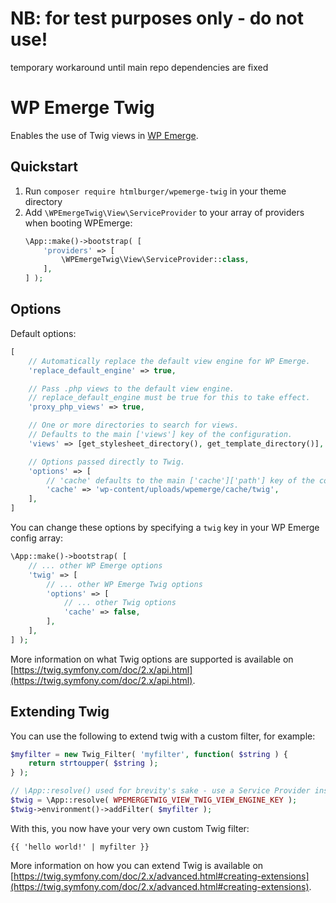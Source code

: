 # NB: for test purposes only - do not use!
temporary workaround until main repo dependencies are fixed

# WP Emerge Twig

Enables the use of Twig views in [WP Emerge](https://github.com/htmlburger/wpemerge).

## Quickstart

1. Run `composer require htmlburger/wpemerge-twig` in your theme directory
2. Add `\WPEmergeTwig\View\ServiceProvider` to your array of providers when booting WPEmerge:
    ```php
    \App::make()->bootstrap( [
        'providers' => [
            \WPEmergeTwig\View\ServiceProvider::class,
        ],
    ] );
    ```

## Options

Default options:
```php
[
    // Automatically replace the default view engine for WP Emerge.
    'replace_default_engine' => true,

    // Pass .php views to the default view engine.
    // replace_default_engine must be true for this to take effect.
    'proxy_php_views' => true,

    // One or more directories to search for views.
    // Defaults to the main ['views'] key of the configuration.
    'views' => [get_stylesheet_directory(), get_template_directory()],

    // Options passed directly to Twig.
    'options' => [
        // 'cache' defaults to the main ['cache']['path'] key of the configuration.
        'cache' => 'wp-content/uploads/wpemerge/cache/twig',
    ],
]
```

You can change these options by specifying a `twig` key in your WP Emerge config array:
```php
\App::make()->bootstrap( [
    // ... other WP Emerge options
    'twig' => [
        // ... other WP Emerge Twig options
        'options' => [
            // ... other Twig options
            'cache' => false,
        ],
    ],
] );
```

More information on what Twig options are supported is available on [https://twig.symfony.com/doc/2.x/api.html](https://twig.symfony.com/doc/2.x/api.html).

## Extending Twig

You can use the following to extend twig with a custom filter, for example:
```php
$myfilter = new Twig_Filter( 'myfilter', function( $string ) {
    return strtoupper( $string );
} );

// \App::resolve() used for brevity's sake - use a Service Provider instead.
$twig = \App::resolve( WPEMERGETWIG_VIEW_TWIG_VIEW_ENGINE_KEY );
$twig->environment()->addFilter( $myfilter );
```
With this, you now have your very own custom Twig filter:
```twig
{{ 'hello world!' | myfilter }}
```

More information on how you can extend Twig is available on [https://twig.symfony.com/doc/2.x/advanced.html#creating-extensions](https://twig.symfony.com/doc/2.x/advanced.html#creating-extensions).
